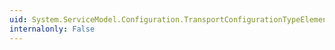 ```yaml
---
uid: System.ServiceModel.Configuration.TransportConfigurationTypeElement.#ctor
internalonly: False
---
```


